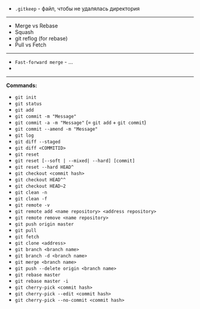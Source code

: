 - ```.gitkeep``` - файл, чтобы не удалялась директория
--------------------------------
- Merge vs Rebase
- Squash
- git reflog (for rebase)
- Pull vs Fetch
--------------------------------
- `Fast-forward merge` - ...
- 
--------------------------------
**Commands:**
- `git init`
- `git status`
- `git add`
- `git commit -m "Message"`
- `git commit -a -m "Message"` (= `git add` + `git commit`)
- `git commit --amend -m "Message"`
- `git log`
- `git diff --staged`
- `git diff <COMMITID>`
- `git reset`
- `git reset [--soft | --mixed| --hard] [commit]`
- `git reset --hard HEAD^`
- `git checkout <commit hash>`
- `git checkout HEAD^^`
- `git checkout HEAD~2`
- `git clean -n`
- `git clean -f`
- `git remote -v`
- `git remote add <name repository> <address repository>`
- `git remote remove <name repository>`
- `git push origin master`
- `git pull`
- `git fetch`
- `git clone <address>`
- `git branch <branch name>`
- `git branch -d <branch name>`
- `git merge <branch name>`
- `git push --delete origin <branch name>`
- `git rebase master`
- `git rebase master -i`
- `git cherry-pick <commit hash>`
- `git cherry-pick --edit <commit hash>`
- `git cherry-pick --no-commit <commit hash>`
